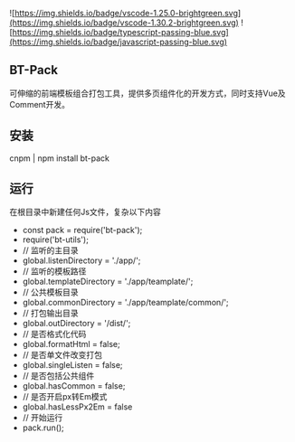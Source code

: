 ![https://img.shields.io/badge/vscode-1.25.0-brightgreen.svg](https://img.shields.io/badge/vscode-1.30.2-brightgreen.svg) ![https://img.shields.io/badge/typescript-passing-blue.svg](https://img.shields.io/badge/javascript-passing-blue.svg)

## BT-Pack
可伸缩的前端模板组合打包工具，提供多页组件化的开发方式，同时支持Vue及Comment开发。
## 安装
cnpm | npm install bt-pack
## 运行
在根目录中新建任何Js文件，复杂以下内容

- const pack = require('bt-pack');
- require('bt-utils');
- // 监听的主目录
- global.listenDirectory = './app/';
- // 监听的模板路径
- global.templateDirectory = './app/teamplate/';
- // 公共模板目录
- global.commonDirectory = './app/teamplate/common/';
- // 打包输出目录
- global.outDirectory = '/dist/';
- // 是否格式化代码
- global.formatHtml = false;
- // 是否单文件改变打包
- global.singleListen = false;
- // 是否包括公共组件
- global.hasCommon = false;
- // 是否开启px转Em模式
- global.hasLessPx2Em = false
- // 开始运行
- pack.run();